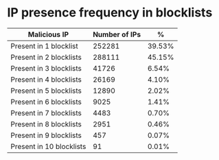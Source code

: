 # IP presence frequency in blocklists
| Malicious IP | Number of IPs | % |
|----|----|----|
| Present in 1 blocklist | 252281 | 39.53% |
| Present in 2 blocklists | 288111 | 45.15% |
| Present in 3 blocklists | 41726 | 6.54% |
| Present in 4 blocklists | 26169 | 4.10% |
| Present in 5 blocklists | 12890 | 2.02% |
| Present in 6 blocklists | 9025 | 1.41% |
| Present in 7 blocklists | 4483 | 0.70% |
| Present in 8 blocklists | 2951 | 0.46% |
| Present in 9 blocklists | 457 | 0.07% |
| Present in 10 blocklists | 91 | 0.01% |
